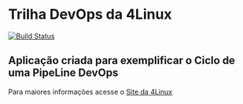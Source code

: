 # Trilha DevOps da 4Linux

<!-- Altere a Flag abaixo com sua URL do Travis -->
[![Build Status](https://travis-ci.org/hosnijr/DevOpsLab-HelloWorld.svg?branch=master)](https://travis-ci.org/hosnijr/DevOpsLab-HelloWorld)

## Aplicação criada para exemplificar o Ciclo de uma PipeLine DevOps


Para maiores informações acesse o [Site da 4Linux](https://www.4linux.com.br/cursos/devops)
